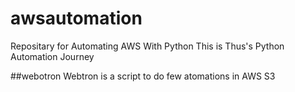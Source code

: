 # awsautomation
Repositary for Automating AWS With Python
This is Thus's Python Automation Journey

##webotron
Webtron is a script to do  few atomations in AWS S3  
